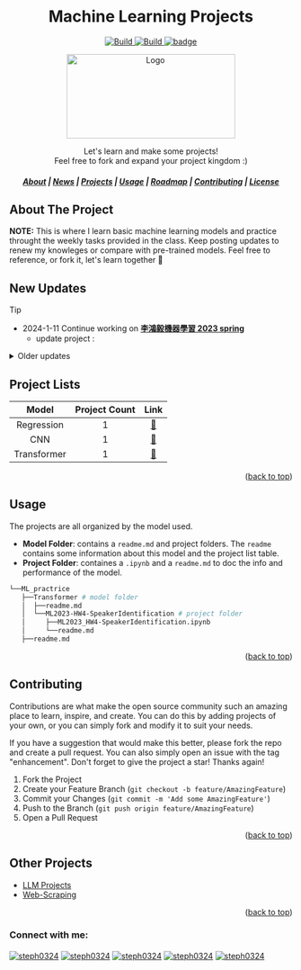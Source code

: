 <a name="readme-top"></a>

<h1 align="center">Machine Learning Projects</h1>

<p align="center">
    <a href="https://github.com/FlagOpen/FlagEmbedding">
            <img alt="Build" src="https://img.shields.io/badge/Contribution-Welcome-green">
    </a>
    <a href="https://huggingface.co/C-MTEB">
        <img alt="Build" src="https://img.shields.io/github/stars/stephanie0324/ML_practrice.svg?color=yellow&style=flat&label=STARS&logoColor=white">
    </a>
    <a href="https://github.com/stephanie0324/ML_practrice/forks">
        <img alt="badge" src="https://img.shields.io/github/forks/stephanie0324/ML_practrice.svg?style=flat&label=FORKS">
    </a>
</p>


<!-- PROJECT LOGO -->
<div align="center">
  <a href="https://github.com/stephanie0324/ML_practrice">
    <img src="https://i.pinimg.com/originals/0c/64/9a/0c649a17ec1e5f5ca340248b4ef4e4be.gif" alt="Logo" width="300" height="150">
  </a>

  <p align="center">
    Let's learn and make some projects!
    <br>  
    Feel free to fork and expand your project kingdom :)
    <br>
    <h5 align="center">
    <p>
        <a href=#about-the-project>About</a> |
        <a href=#new-updates>News</a> |
        <a href="#project-lists">Projects</a> |
        <a href=#usage>Usage</a> |
        <a href="#roadmap">Roadmap</a> |
        <a href="#contributing">Contributing</a> |
        <a href="#license">License</a> 
    </p>
  </h5>
  </p>
</div>



<!-- ABOUT THE PROJECT -->
## About The Project

**NOTE:** This is where I learn basic machine learning models and practice throught the weekly tasks provided in the class. Keep posting updates to renew my knowleges or compare with pre-trained models. Feel free to reference, or fork it, let's learn together 🚀


<!-- NEW UPDATES -->
## New Updates

> [!TIP]
> * 2024-1-11 Continue working on [**李鴻毅機器學習 2023 spring**](https://speech.ee.ntu.edu.tw/~hylee/ml/2023-spring.php)
>   * update project : []()

<!-- OLD UPDATES -->
<details>
  <summary>Older updates</summary>
  <ol>
    <li><a >2023-9-27 Start 李鴻毅機器學習 2023 spring</a></li>
  </ol>
</details>

## Project Lists
| Model| Project Count| Link |
| :----:  |  :----:  | :----:  |
| Regression | 1 | [:open_file_folder:](Regression/) |
|CNN|1|  [:open_file_folder:](CNN)|
|Transformer|1|  [:open_file_folder:](Transformer)|
<p align="right">(<a href="#readme-top">back to top</a>)</p>

<!-- USAGE EXAMPLES -->
## Usage
The projects are all organized by the model used.
* **Model Folder**: contains a `readme.md` and project folders. The `readme` contains some information about this model and the project list table.
* **Project Folder**: containes a `.ipynb` and a `readme.md` to doc the info and performance of the model.
```bash
└──ML_practrice
   ├──Transformer # model folder
   │  ├──readme.md 
   │  └──ML2023-HW4-SpeakerIdentification # project folder
   │     ├──ML2023_HW4-SpeakerIdentification.ipynb
   │     └──readme.md
   ├──readme.md
```
<p align="right">(<a href="#readme-top">back to top</a>)</p>

<!-- CONTRIBUTING -->

## Contributing
Contributions are what make the open source community such an amazing place to learn, inspire, and create. 
You can do this by adding projects of your own, or you can simply fork and modify it to suit your needs.

If you have a suggestion that would make this better, please fork the repo and create a pull request. You can also simply open an issue with the tag "enhancement".
Don't forget to give the project a star! Thanks again!

1. Fork the Project
2. Create your Feature Branch (`git checkout -b feature/AmazingFeature`)
3. Commit your Changes (`git commit -m 'Add some AmazingFeature'`)
4. Push to the Branch (`git push origin feature/AmazingFeature`)
5. Open a Pull Request

<p align="right">(<a href="#readme-top">back to top</a>)</p>


## Other Projects
* [LLM Projects](https://github.com/stephanie0324/Finetune_LLM)
* [Web-Scraping](https://github.com/stephanie0324/Web-Scraping-)

<p align="right">(<a href="#readme-top">back to top</a>)</p>


<h3 align="left">Connect with me:</h3>
<p align="left">
<a href="https://github.com/stephanie0324/" target="blank"><img align='center' src= "https://img.shields.io/badge/GitHub-100000?style=for-the-badge&logo=github&logoColor=white" alt="steph0324"  /></a> <a href="https://www.facebook.com/profile.php?id=100005029028402&locale=zh_TW" target="blank"><img align="center" src="https://img.shields.io/badge/Facebook-1877F2?style=for-the-badge&logo=facebook&logoColor=white" alt="steph0324" /></a>
<a href="https://www.linkedin.com/in/stephanie-chiang-42100b165/" target="blank"><img align="center" src="https://img.shields.io/badge/LinkedIn-0077B5?style=for-the-badge&logo=linkedin&logoColor=white" alt="steph0324"/></a>
<a href="https://www.instagram.com/yrs_2499?igsh=MXJ5MHNpc2ZxNHh5NA%3D%3D&utm_source=qr" target="blank"><img align="center" src="https://img.shields.io/badge/Instagram-E4405F?style=for-the-badge&logo=instagram&logoColor=white" alt="steph0324" /></a>
<a href="https://www.youtube.com/channel/UCpIrOv7O2R7HfpCEMQEOOKQ" target="blank"><img align="center" src="https://img.shields.io/badge/YouTube-FF0000?style=for-the-badge&logo=youtube&logoColor=white" alt="steph0324" /></a>
</p>